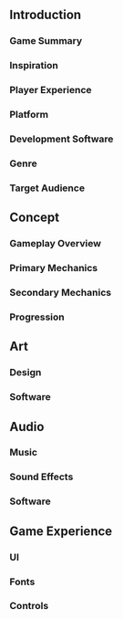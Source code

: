 ## Introduction
### Game Summary
### Inspiration
### Player Experience
### Platform
### Development Software
### Genre
### Target Audience
## Concept
### Gameplay Overview
### Primary Mechanics
### Secondary Mechanics
### Progression
## Art
### Design
### Software
## Audio
### Music
### Sound Effects
### Software
## Game Experience
### UI
### Fonts
### Controls